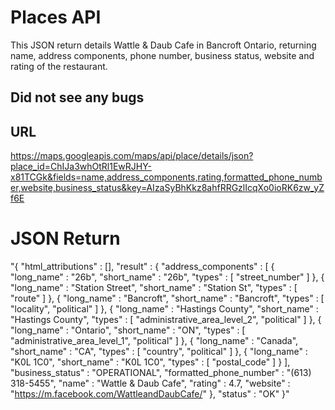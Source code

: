 # Places API
This JSON return details Wattle & Daub Cafe in Bancroft Ontario, returning name, address components, phone number, business status, website and rating of the restaurant.

## Did not see any bugs

## URL
https://maps.googleapis.com/maps/api/place/details/json?place_id=ChIJa3whOtRl1EwRJHY-x81TCGk&fields=name,address_components,rating,formatted_phone_number,website,business_status&key=AIzaSyBhKkz8ahfRRGzlIcqXo0ioRK6zw_yZf6E

# JSON Return

"{
   "html_attributions" : [],
   "result" : {
      "address_components" : [
         {
            "long_name" : "26b",
            "short_name" : "26b",
            "types" : [ "street_number" ]
         },
         {
            "long_name" : "Station Street",
            "short_name" : "Station St",
            "types" : [ "route" ]
         },
         {
            "long_name" : "Bancroft",
            "short_name" : "Bancroft",
            "types" : [ "locality", "political" ]
         },
         {
            "long_name" : "Hastings County",
            "short_name" : "Hastings County",
            "types" : [ "administrative_area_level_2", "political" ]
         },
         {
            "long_name" : "Ontario",
            "short_name" : "ON",
            "types" : [ "administrative_area_level_1", "political" ]
         },
         {
            "long_name" : "Canada",
            "short_name" : "CA",
            "types" : [ "country", "political" ]
         },
         {
            "long_name" : "K0L 1C0",
            "short_name" : "K0L 1C0",
            "types" : [ "postal_code" ]
         }
      ],
      "business_status" : "OPERATIONAL",
      "formatted_phone_number" : "(613) 318-5455",
      "name" : "Wattle & Daub Cafe",
      "rating" : 4.7,
      "website" : "https://m.facebook.com/WattleandDaubCafe/"
   },
   "status" : "OK"
}"
